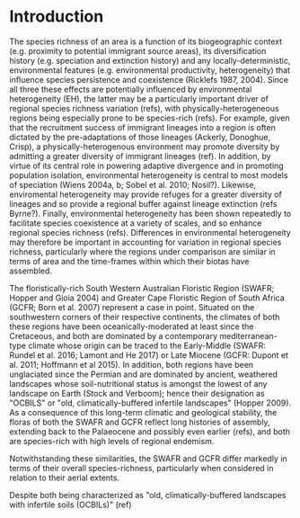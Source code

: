 # Introduction

The species richness of an area is a function of its biogeographic context (e.g. proximity to potential immigrant source areas), its diversification history (e.g. speciation and extinction history) and any locally-deterministic, environmental features (e.g. environmental productivity, heterogeneity) that influence species persistence and coexistence (Ricklefs 1987, 2004). Since all three these effects are potentially influenced by environmental heterogeneity (EH), the latter may be a particularly important driver of regional species richness variation (refs), with physically-heterogeneous regions being especially prone to be species-rich (refs). For example, given that the recruitment success of immigrant lineages into a region is often dictated by the pre-adaptations of those lineages (Ackerly, Donoghue, Crisp), a physically-heterogenous environment may promote diversity by admitting a greater diversity of immigrant lineages (ref). In addition, by virtue of its central role in powering adaptive divergence and in promoting population isolation, environmental heterogeneity is central to most models of speciation (Wiens 2004a, b; Sobel et al. 2010; Nosil?). Likewise, enviromental heterogeneity may provide refuges for a greater diversity of lineages and so provide a regional buffer against lineage extinction (refs Byrne?). Finally, environmental heterogeneity has been shown repeatedly to facilitate species coexistence at a variety of scales, and so enhance regional species richness (refs). Differences in environmental heterogeneity may therefore be important in accounting for variation in regional species richness, particularly where the regions under comparison are similar in terms of area and the time-frames within which their biotas have assembled.

The floristically-rich South Western Australian Floristic Region (SWAFR; Hopper and Gioia 2004) and Greater Cape Floristic Region of South Africa (GCFR; Born et al. 2007) represent a case in point. Situated on the southwestern corners of their respective continents, the climates of both these regions have been oceanically-moderated at least since the Cretaceous, and both are dominated by a contemporary mediterranean-type climate whose origin can be traced to the Early-Middle (SWAFR: Rundel et al. 2016; Lamont and He 2017) or Late Miocene (GCFR: Dupont et al. 2011; Hoffmann et al 2015). In addition, both regions have been unglaciated since the Permian and are dominated by ancient, weathered landscapes whose soil-nutritional status is amongst the lowest of any landscape on Earth (Stock and Verboom); hence their designation as "OCBILS" or "old, climatically-buffered infertile landscapes" (Hopper 2009). As a consequence of this long-term climatic and geological stability, the floras of both the SWAFR and GCFR reflect long histories of assembly, extending back to the Palaeocene and possibly even earlier (refs), and both are species-rich with high levels of regional endemism.

Notwithstanding these similarities, the SWAFR and GCFR differ markedly in terms of their overall species-richness, particularly when considered in relation to their aerial extents.

<!-- ... -->

Despite both being characterized as "old, climatically-buffered landscapes with infertile soils (OCBILs)" (ref)
